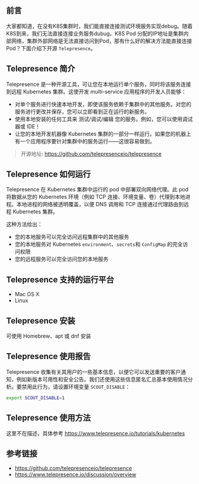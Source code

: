 ## 前言

大家都知道，在没有K8S集群时，我们能直接连接测试环境服务实现debug。随着K8S到来，我们无法直接连接业务服务dubug，K8S Pod 分配的IP地址是集群内部网络，集群外部网络是无法直接访问到Pod，那有什么好的解决方法能直接连接Pod？下面介绍下开源 `Telepresence`。

## Telepresence 简介

Telepresence 是一种开源工具，可让您在本地运行单个服务，同时将该服务连接到远程 Kubernetes 集群。这使开发 multi-service 应用程序的开发人员能够：

- 对单个服务进行快速本地开发，即使该服务依赖于集群中的其他服务。对您的服务进行更改并保存，您可以立即看到正在运行的新服务。
- 使用本地安装的任何工具来 测试/调试/编辑 您的服务。例如，您可以使用调试器或 IDE！
- 让您的本地开发机器像 Kubernetes 集群的一部分一样运行。如果您的机器上有一个应用程序要针对集群中的服务运行——这很容易做到。

> 开源地址: https://github.com/telepresenceio/telepresence

## Telepresence 如何运行

Telepresence 在 Kubernetes 集群中运行的 pod 中部署双向网络代理。此 pod 将数据从您的 Kubernetes 环境（例如 TCP 连接、环境变量、卷）代理到本地进程。本地进程的网络被透明覆盖，以便 DNS 调用和 TCP 连接通过代理路由到远程 Kubernetes 集群。

这种方法给出：

- 您的本地服务可以完全访问远程集群中的其他服务
- 您的本地服务对 Kubernetes `environment`、`secrets`和 `ConfigMap` 的完全访问权限
- 您的远程服务可以完全访问您的本地服务

## Telepresence 支持的运行平台

- Mac OS X
- Linux

## Telepresence 安装

可使用 Homebrew、apt 或 dnf 安装

## Telepresence 使用报告

Telepresence 收集有关其用户的一些基本信息，以便它可以发送重要的客户通知，例如新版本可用性和安全公告。我们还使用这些信息匿名汇总基本使用情况分析。要禁用此行为，请设置环境变量 `SCOUT_DISABLE`：

```bash
export SCOUT_DISABLE=1
```

## Telepresence 使用方法

这里不在描述，具体参考 https://www.telepresence.io/tutorials/kubernetes

## 参考链接

- https://github.com/telepresenceio/telepresence
- https://www.telepresence.io/discussion/overview